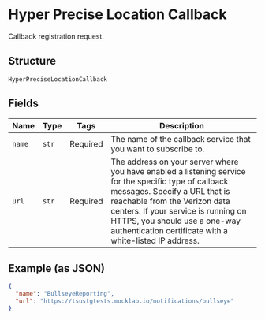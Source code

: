 
# Hyper Precise Location Callback

Callback registration request.

## Structure

`HyperPreciseLocationCallback`

## Fields

| Name | Type | Tags | Description |
|  --- | --- | --- | --- |
| `name` | `str` | Required | The name of the callback service that you want to subscribe to. |
| `url` | `str` | Required | The address on your server where you have enabled a listening service for the specific type of callback messages. Specify a URL that is reachable from the Verizon data centers. If your service is running on HTTPS, you should use a one-way authentication certificate with a white-listed IP address. |

## Example (as JSON)

```json
{
  "name": "BullseyeReporting",
  "url": "https://tsustgtests.mocklab.io/notifications/bullseye"
}
```

